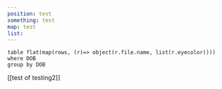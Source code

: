 ```yaml
---
position: test
something: test
map: test
list:
---
```




```dataview
table flat(map(rows, (r)=> object(r.file.name, list(r.eyecolor))))
where DOB
group by DOB
```


[[test of testing2]]

